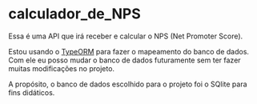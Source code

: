# calculador_de_NPS
Essa é uma API que irá receber e calcular o NPS (Net Promoter Score).

Estou usando o [TypeORM](https://typeorm.io/) para fazer o mapeamento do banco de dados.
Com ele eu posso mudar o banco de dados futuramente sem ter fazer muitas modificações no projeto.

A propósito, o banco de dados escolhido para o projeto foi o SQlite para fins didáticos.
